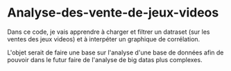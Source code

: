 # Analyse-des-vente-de-jeux-videos

Dans ce code, je vais apprendre à charger et filtrer un datraset (sur les ventes des jeux videos) et à interpéter un graphique de corrélation.

L'objet serait de faire une base sur l'analyse d'une base de données afin de pouvoir dans le futur faire de l'analyse de big datas plus complexes.

